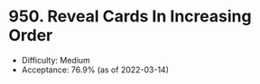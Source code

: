 # 950. Reveal Cards In Increasing Order
- Difficulty: Medium
- Acceptance: 76.9% (as of 2022-03-14)
